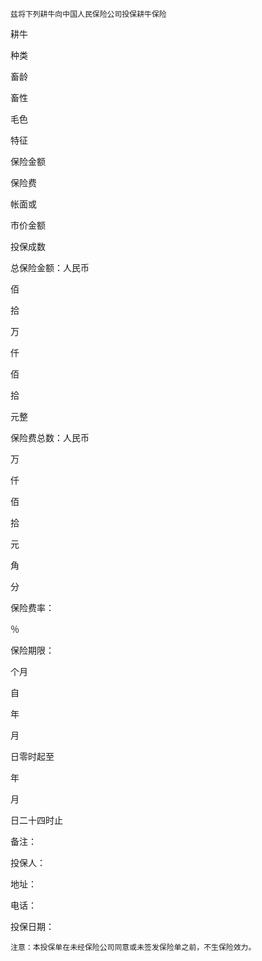 
 


    兹将下列耕牛向中国人民保险公司投保耕牛保险



 

  

   

耕牛



种类




   

畜龄



 




   

畜性



 




   

毛色



 




   

特征



 




   

保险金额



 




   

保险费



 




   

帐面或



市价金额




   

投保成数



 




  

  

   

 




   

 




   

 




   

 




   

 




   

 




   

 




   

 




   

 




  

  

   

 




   

 




   

 




   

 




   

 




   

 




   

 




   

 




   

 




  

  

   

 




   

 




   

 




   

 




   

 




   

 




   

 




   

 




   

 




  

  

   

 




   

 




   

 




   

 




   

 




   

 




   

 




   

 




   

 




  

  

   

总保险金额：人民币

    
佰
  
拾
  
万
  
仟
  
佰
  
拾
  
元整



  

  

   

保险费总数：人民币

    
万
  
仟
  
佰
  
拾
  
元
  
角
  
分
  
保险费率：
  
％



  

  

   

保险期限：

  
个月
  
自
  
年
  
月
  
日零时起至
  
年
  
月
  
日二十四时止



  

  

   

备注：




   

投保人：

地址：

电话：

投保日期：


  

  

   



   



   



   



   



   



   



   



   



   



  

 





    注意：本投保单在未经保险公司同意或未签发保险单之前，不生保险效力。

 


 

 
 
 
 
 
  


  
 

  


  


  
 
 
 
 

